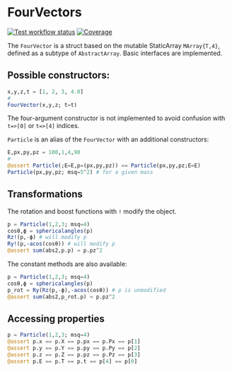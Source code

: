 # FourVectors

[![Test workflow status](https://github.com/mmikhasenko/FourVectors.jl/actions/workflows/Test.yml/badge.svg?branch=main)](https://github.com/mmikhasenko/FourVectors.jl/actions/workflows/Test.yml?query=branch%3Amain)
[![Coverage](https://codecov.io/gh/mmikhasenko/FourVectors.jl/branch/main/graph/badge.svg)](https://codecov.io/gh/mmikhasenko/FourVectors.jl)


The `FourVector` is a struct based on the mutable StaticArray `MArray{T,4}`, defined as a subtype of `AbstractArray`. Basic interfaces are implemented.

## Possible constructors:
```julia
x,y,z,t = [1, 2, 3, 4.0]
#
FourVector(x,y,z; t=t)
```
The four-argument constructor is not implemented to avoid confusion with `t=>[0]` or `t=>[4]` indices.

`Particle` is an alias of the `FourVector` with an additional constructors:
```julia
E,px,py,pz = 100,1,4,90
#
@assert Particle(;E=E,p=(px,py,pz)) == Particle(px,py,pz;E=E)
Particle(px,py,pz; msq=5^2) # for a given mass
```

## Transformations
The rotation and boost functions with `!` modify the object.
```julia
p = Particle(1,2,3; msq=4)
cosθ,ϕ = sphericalangles(p)
Rz!(p,-ϕ) # will modify p
Ry!(p,-acos(cosθ)) # will modify p
@assert sum(abs2,p.p) ≈ p.pz^2
```
The constant methods are also available:
```julia
p = Particle(1,2,3; msq=4)
cosθ,ϕ = sphericalangles(p)
p_rot = Ry(Rz(p,-ϕ),-acos(cosθ)) # p is unmodified
@assert sum(abs2,p_rot.p) ≈ p.pz^2
```

## Accessing properties
```julia
p = Particle(1,2,3; msq=4)
@assert p.x == p.X == p.px == p.Px == p[1]
@assert p.y == p.Y == p.py == p.Py == p[2]
@assert p.z == p.Z == p.pz == p.Pz == p[3]
@assert p.E == p.T == p.t == p[4] == p[0]
```
